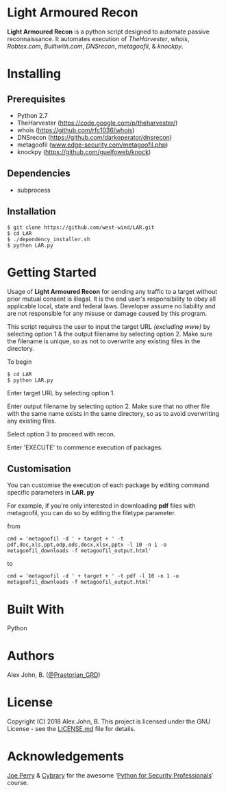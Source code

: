 # Light Armoured Recon
**Light Armoured Recon** is a python script designed to automate passive reconnaissance. It automates execution of *TheHarvester*, *whois*, *Robtex.com*, *Builtwith.com*, *DNSrecon*, *metagoofil*, & *knockpy*.
# Installing
## Prerequisites
 - Python 2.7
 - TheHarvester (https://code.google.com/p/theharvester/)
 - whois (https://github.com/rfc1036/whois)
 - DNSrecon (https://github.com/darkoperator/dnsrecon)
 - metagoofil (www.edge-security.com/metagoofil.php)
 - knockpy (https://github.com/guelfoweb/knock)
## Dependencies
 - subprocess
## Installation 

    $ git clone https://github.com/west-wind/LAR.git
    $ cd LAR
    $ ./dependency_installer.sh
    $ python LAR.py
# Getting Started
Usage of **Light Armoured Recon** for sending any traffic to a target without prior mutual consent is illegal. It is the end user's responsibility to obey all applicable local, state and federal laws. Developer assume no liability and are not responsible for any misuse or damage caused by this program. 

This script requires the user to input the target URL *(excluding www)* by selecting option 1 & the output filename by selecting option 2. Make sure the filename is unique, so as not to overwrite any existing files in the directory.

To begin

    $ cd LAR
    $ python LAR.py

Enter target URL by selecting option 1.

Enter output filename by selecting option 2. Make sure that no other file with the same name exists in the same directory, so as to avoid overwriting any existing files.

Select option 3 to proceed with recon.

Enter 'EXECUTE' to commence execution of packages.

## Customisation
You can customise the execution of each package by editing command specific parameters in **LAR. py**

For example, if you're only interested in downloading **pdf** files with metagoofil, you can do so by editing the filetype parameter.

from

    cmd = 'metagoofil -d ' + target + ' -t pdf,doc,xls,ppt,odp,ods,docx,xlsx,pptx -l 10 -n 1 -o metagoofil_downloads -f metagoofil_output.html'
 to
 
    cmd = 'metagoofil -d ' + target + ' -t pdf -l 10 -n 1 -o metagoofil_downloads -f metagoofil_output.html' 

# Built With
Python
# Authors
Alex John, B. ([@Praetorian_GRD](https://twitter.com/Praetorian_GRD))
# License
Copyright (C) 2018 Alex John, B. This project is licensed under the GNU License - see the [LICENSE.md](https://github.com/west-wind/LAR/LICENSE.md) file for details.
# Acknowledgements
[Joe Perry](https://www.cybrary.it/members/perry/) & [Cybrary](https://www.cybrary.it) for the awesome ‘[Python for Security Professionals](https://www.cybrary.it/course/python/)’ course.